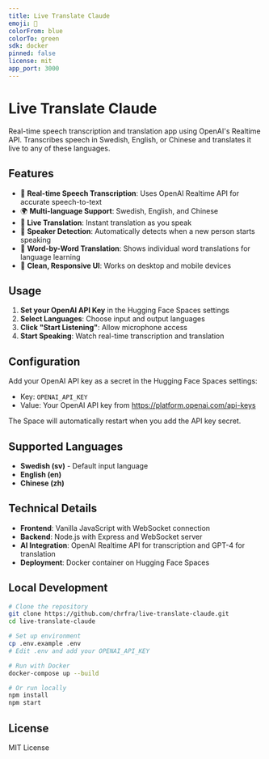 ```yaml
---
title: Live Translate Claude
emoji: 🎤
colorFrom: blue
colorTo: green
sdk: docker
pinned: false
license: mit
app_port: 3000
---
```


# Live Translate Claude

Real-time speech transcription and translation app using OpenAI's Realtime API. Transcribes speech in Swedish, English, or Chinese and translates it live to any of these languages.

## Features

- 🎤 **Real-time Speech Transcription**: Uses OpenAI Realtime API for accurate speech-to-text
- 🌍 **Multi-language Support**: Swedish, English, and Chinese
- 🔄 **Live Translation**: Instant translation as you speak
- 👥 **Speaker Detection**: Automatically detects when a new person starts speaking
- 📝 **Word-by-Word Translation**: Shows individual word translations for language learning
- 🎨 **Clean, Responsive UI**: Works on desktop and mobile devices

## Usage

1. **Set your OpenAI API Key** in the Hugging Face Spaces settings
2. **Select Languages**: Choose input and output languages
3. **Click "Start Listening"**: Allow microphone access
4. **Start Speaking**: Watch real-time transcription and translation

## Configuration

Add your OpenAI API key as a secret in the Hugging Face Spaces settings:
- Key: `OPENAI_API_KEY`
- Value: Your OpenAI API key from https://platform.openai.com/api-keys

The Space will automatically restart when you add the API key secret.

## Supported Languages

- **Swedish (sv)** - Default input language
- **English (en)**
- **Chinese (zh)**

## Technical Details

- **Frontend**: Vanilla JavaScript with WebSocket connection
- **Backend**: Node.js with Express and WebSocket server
- **AI Integration**: OpenAI Realtime API for transcription and GPT-4 for translation
- **Deployment**: Docker container on Hugging Face Spaces

## Local Development

```bash
# Clone the repository
git clone https://github.com/chrfra/live-translate-claude.git
cd live-translate-claude

# Set up environment
cp .env.example .env
# Edit .env and add your OPENAI_API_KEY

# Run with Docker
docker-compose up --build

# Or run locally
npm install
npm start
```

## License

MIT License